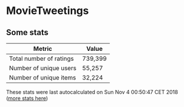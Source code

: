 # MovieTweetings
## Some stats

Metric | Value
--- | ---
Total number of ratings                 | 739,399
Number of unique users                  | 55,257
Number of unique items                  | 32,224
These stats were last autocalculated on Sun Nov 4 00:50:47 CET 2018  ([more stats here](./stats.md))

